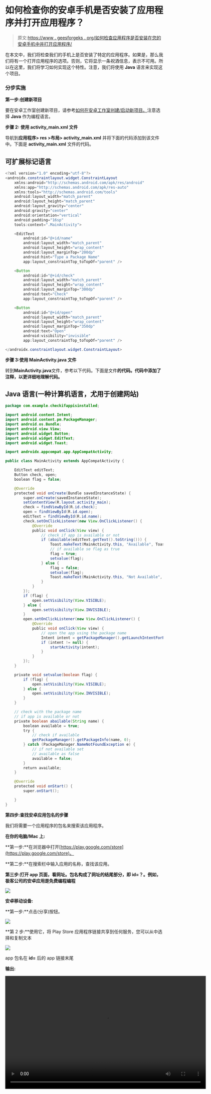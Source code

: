 # 如何检查你的安卓手机是否安装了应用程序并打开应用程序？

> 原文:[https://www . geesforgeks . org/如何检查应用程序是否安装在您的安卓手机中并打开应用程序/](https://www.geeksforgeeks.org/how-to-check-if-application-is-installed-in-your-android-phone-and-open-the-app/)

在本文中，我们将检查我们的手机上是否安装了特定的应用程序。如果是，那么我们将有一个打开应用程序的选项。否则，它将显示一条祝酒信息，表示不可用。所以在这里，我们将学习如何实现这个特性。注意，我们将使用 **Java** 语言来实现这个项目。

### **分步实施**

**第一步:创建新项目**

要在安卓工作室创建新项目，请参考[如何在安卓工作室创建/启动新项目。](https://www.geeksforgeeks.org/android-how-to-create-start-a-new-project-in-android-studio/)注意选择 **Java** 作为编程语言。

**步骤 2:** **使用 activity_main.xml 文件**

导航到**应用程序> res >布局> activity_main.xml** 并将下面的代码添加到该文件中。下面是 **activity_main.xml** 文件的代码。

## 可扩展标记语言

```java
<?xml version="1.0" encoding="utf-8"?>
<androidx.constraintlayout.widget.ConstraintLayout
    xmlns:android="http://schemas.android.com/apk/res/android"
    xmlns:app="http://schemas.android.com/apk/res-auto"
    xmlns:tools="http://schemas.android.com/tools"
    android:layout_width="match_parent"
    android:layout_height="match_parent"
    android:layout_gravity="center"
    android:gravity="center"
    android:orientation="vertical"
    android:padding="16sp"
    tools:context=".MainActivity">

    <EditText
        android:id="@+id/name"
        android:layout_width="match_parent"
        android:layout_height="wrap_content"
        android:layout_marginTop="200dp"
        android:hint="Type a Package Name"
        app:layout_constraintTop_toTopOf="parent" />

    <Button
        android:id="@+id/check"
        android:layout_width="match_parent"
        android:layout_height="wrap_content"
        android:layout_marginTop="300dp"
        android:text="Check"
        app:layout_constraintTop_toTopOf="parent" />

    <Button
        android:id="@+id/open"
        android:layout_width="match_parent"
        android:layout_height="wrap_content"
        android:layout_marginTop="350dp"
        android:text="Open"
        android:visibility="invisible"
        app:layout_constraintTop_toTopOf="parent" />

</androidx.constraintlayout.widget.ConstraintLayout>
```

**步骤 3:使用 MainActivity.java 文件**

转到**MainActivity.java**文件，参考以下代码。下面是文件**的代码。代码中添加了注释，以更详细地理解代码。**

## Java 语言(一种计算机语言，尤用于创建网站)

```java
package com.example.checkifappisinstalled;

import android.content.Intent;
import android.content.pm.PackageManager;
import android.os.Bundle;
import android.view.View;
import android.widget.Button;
import android.widget.EditText;
import android.widget.Toast;

import androidx.appcompat.app.AppCompatActivity;

public class MainActivity extends AppCompatActivity {

    EditText editText;
    Button check, open;
    boolean flag = false;

    @Override
    protected void onCreate(Bundle savedInstanceState) {
        super.onCreate(savedInstanceState);
        setContentView(R.layout.activity_main);
        check = findViewById(R.id.check);
        open = findViewById(R.id.open);
        editText = findViewById(R.id.name);
        check.setOnClickListener(new View.OnClickListener() {
            @Override
            public void onClick(View view) {
                // check if app is available or not
                if (abailable(editText.getText().toString())) {
                    Toast.makeText(MainActivity.this, "Available", Toast.LENGTH_LONG).show();
                    // if available se flag as true
                    flag = true;
                    setvalue(flag);
                } else {
                    flag = false;
                    setvalue(flag);
                    Toast.makeText(MainActivity.this, "Not Available", Toast.LENGTH_LONG).show();
                }
            }
        });
        if (flag) {
            open.setVisibility(View.VISIBLE);
        } else {
            open.setVisibility(View.INVISIBLE);
        }
        open.setOnClickListener(new View.OnClickListener() {
            @Override
            public void onClick(View view) {
                // open the app using the package name
                Intent intent = getPackageManager().getLaunchIntentForPackage(editText.getText().toString());
                if (intent != null) {
                    startActivity(intent);
                }
            }
        });
    }

    private void setvalue(boolean flag) {
        if (flag) {
            open.setVisibility(View.VISIBLE);
        } else {
            open.setVisibility(View.INVISIBLE);
        }
    }

    // check with the package name
    // if app is available or not
    private boolean abailable(String name) {
        boolean available = true;
        try {
            // check if available
            getPackageManager().getPackageInfo(name, 0);
        } catch (PackageManager.NameNotFoundException e) {
            // if not available set
            // available as false
            available = false;
        }
        return available;
    }

    @Override
    protected void onStart() {
        super.onStart();

    }
}
```

**第四步:查找安卓应用包名的步骤**

我们将需要一个应用程序的包名来搜索该应用程序。

**在你的电脑/Mac 上:**

**第一步:**在浏览器中打开[https://play.google.com/store](https://play.google.com/store)。

**第二步:**在搜索栏中输入应用的名称，查找该应用。

**第三步:**打开 app 页面，看网址。包名构成了网址的结尾部分，即 id=？。例如，极客公司的安卓应用是**免费编程编程**

![](img/083347f48112e9ea4d7b2210256dae6d.png)

**安卓移动设备:**

**第一步:**点击(分享)按钮。

![](img/7e37ef406ff1e423147633fefca6ecda.png)

**第 2 步:**使用它，将 Play Store 应用程序链接共享到任何服务，您可以从中选择和复制文本

![](img/658c6aa3ce451f9199b7237807039754.png)

app 包名在 **id=** 后的 app 链接末尾

**输出:**

<video class="wp-video-shortcode" id="video-623357-1" width="640" height="360" preload="metadata" controls=""><source type="video/mp4" src="https://media.geeksforgeeks.org/wp-content/uploads/20210611125244/appcheck.mp4?_=1">[https://media.geeksforgeeks.org/wp-content/uploads/20210611125244/appcheck.mp4](https://media.geeksforgeeks.org/wp-content/uploads/20210611125244/appcheck.mp4)</video>
